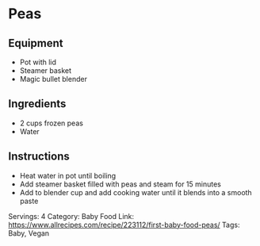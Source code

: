 # Peas
## Equipment
- Pot with lid
- Steamer basket
- Magic bullet blender
## Ingredients
- 2 cups frozen peas
- Water
## Instructions
- Heat water in pot until boiling
- Add steamer basket filled with peas and steam for 15 minutes
- Add to blender cup and add cooking water until it blends into a smooth paste

Servings: 4
Category: Baby Food
Link: https://www.allrecipes.com/recipe/223112/first-baby-food-peas/
Tags: Baby, Vegan
